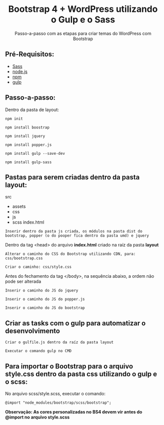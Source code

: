 <h1 align="center">Bootstrap 4 + WordPress utilizando o Gulp e o Sass</h1>
<p align="center">Passo-a-passo com as etapas para criar temas do WordPress com Bootstrap</p>

<h2>Pré-Requisitos:</h2> 

- <a href="https://sass-lang.com/install">Sass</a> 
- <a href="https://nodejs.org/en/">node.js</a>
- <a href="https://nodejs.org/en/">npm</a>
- <a href="https://gulpjs.com/docs/en/getting-started/quick-start">gulp</a>


<h2>Passo-a-passo:</h2>

Dentro da pasta de layout:

<pre><code>npm init</code></pre>
<pre><code>npm install boostrap</code></pre>
<pre><code>npm install jquery</code></pre>
<pre><code>npm install popper.js</code></pre>
<pre><code>npm install gulp --save-dev</code></pre>
<pre><code>npm install gulp-sass</code></pre>

<h2>Pastas para serem criadas dentro da pasta layout:</h2>

src
- assets
- css
- js
- scss
index.html

<pre><code>Inserir dentro da pasta js criada, os módulos na pasta dist do bootstrap, popper (o do pooper fica dentro da pasta umd) e jquery</code></pre>

<p>Dentro da tag &lt;head&gt; do arquivo <strong>index.html</strong> criado na raíz da pasta <strong>layout</strong> </p>

<pre><code>Alterar o caminho do CSS do Bootstrap utilizando CDN, para: css/bootstrap.css</code></pre>
<pre><code>Criar o caminho: css/style.css</code></pre>

<p>Antes do fechamento da tag &lt;/body&gt;, na sequência abaixo, a ordem não pode ser alterada</p>
<pre><code>Inserir o caminho do JS do jquery</code></pre>
<pre><code>Inserir o caminho do JS do popper.js</code></pre>
<pre><code>Inserir o caminho do JS do bootstrap</code></pre>

<h2>Criar as tasks com o gulp para automatizar o desenvolvimento</h2>
<pre><code>Criar o gulfile.js dentro da raíz da pasta layout</pre></code>
<pre><code>Executar o comando gulp no CMD</pre></code>

<h2>Para importar o Bootstrap para o arquivo style.css dentro da pasta css utilizando o gulp e o scss:</h2> 
<p>No arquivo scss/style.scss, executar o comando:</p>
<pre><code>@import "node_modules/bootstrap/scss/bootstrap";</code></pre>

<strong>Observação: As cores personalizadas no BS4 devem vir antes do @import no arquivo style.scss<strong>
